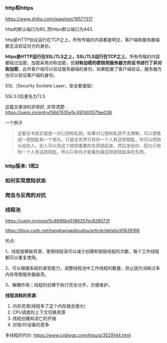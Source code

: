 ### http和https

https://www.zhihu.com/question/19577317

http的默认端口为80, 而https默认端口为443.

http是HTTP协议运行在TCP之上。所有传输的内容都是明文，客户端和服务器端都无法验证对方的身份。

**https是HTTP运行在SSL/TLS之上，SSL/TLS运行在TCP之上**。所有传输的内容都经过加密，加密采用对称加密，但**对称加密的密钥用服务器方的证书进行了非对称加密**。此外客户端可以验证服务器端的身份，如果配置了客户端验证，服务器方也可以验证客户端的身份。

SSL（Security Sockets Layer，安全套接层）

SSL3.0后更名为TLS

这篇文章讲的非常好, 非常清楚: https://juejin.im/entry/58d7635e5c497d0057fae036

一个例子

> 这套证书其实就是一对公钥和私钥，如果对公钥和私钥不太理解，可以想象成一把钥匙和一个锁头，只是全世界只有你一个人有这把钥匙，你可以把锁头给别人，别人可以用这个锁把重要的东西锁起来，然后发给你，因为只有你一个人有这把钥匙，所以只有你才能看到被这把锁锁起来的东西。



### http版本: 1和2





### 如何实现登陆状态





### 爬虫与反爬的对抗





### 线程池

https://juejin.im/post/5c8896be5188257ec828072f

https://blog.csdn.net/hanghangaidoudou/article/details/81628166

优点:

1、线程是稀缺资源，使用线程池可以减少创建和销毁线程的次数，每个工作线程都可以重复使用。

2、可以根据系统的承受能力，调整线程池中工作线程的数量，防止因为消耗过多内存导致服务器崩溃。

3、解耦作用；线程的创建于执行完全分开，方便维护。

**线程消耗的资源:**

1. 内存资源(线程多了这个内存就会很大)
2. CPU调度的上下文切换资源
3. 线程创建和消亡的开销
4. 对锁/IO设备的竞争

多线程的代价: https://www.cnblogs.com/ktgu/p/3529144.html

